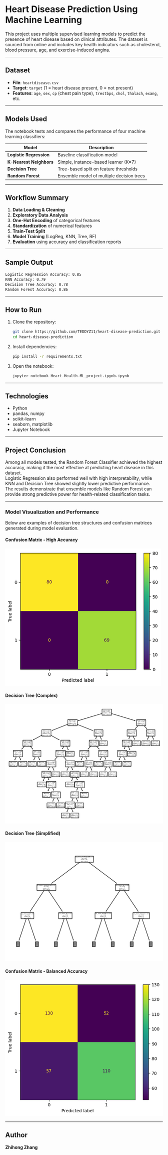 
# Heart Disease Prediction Using Machine Learning

This project uses multiple supervised learning models to predict the presence of heart disease based on clinical attributes. The dataset is sourced from online and includes key health indicators such as cholesterol, blood pressure, age, and exercise-induced angina.

---

## Dataset

- **File**: `heartdisease.csv`
- **Target**: `target` (1 = heart disease present, 0 = not present)
- **Features**: `age`, `sex`, `cp` (chest pain type), `trestbps`, `chol`, `thalach`, `exang`, etc.

---

## Models Used

The notebook tests and compares the performance of four machine learning classifiers:

| Model                     | Description                            |
|--------------------------|----------------------------------------|
| **Logistic Regression**  | Baseline classification model          |
| **K-Nearest Neighbors**  | Simple, instance-based learner (K=7)   |
| **Decision Tree**        | Tree-based split on feature thresholds |
| **Random Forest**        | Ensemble model of multiple decision trees |

---

## Workflow Summary

1. **Data Loading & Cleaning**
2. **Exploratory Data Analysis**
3. **One-Hot Encoding** of categorical features
4. **Standardization** of numerical features
5. **Train-Test Split**
6. **Model Training** (LogReg, KNN, Tree, RF)
7. **Evaluation** using accuracy and classification reports

---

## Sample Output

```text
Logistic Regression Accuracy: 0.85
KNN Accuracy: 0.79
Decision Tree Accuracy: 0.78
Random Forest Accuracy: 0.86
```

---

## How to Run

1. Clone the repository:
   ```bash
   git clone https://github.com/TEDDYZ11/heart-disease-prediction.git
   cd heart-disease-prediction
   ```

2. Install dependencies:
   ```bash
   pip install -r requirements.txt
   ```

3. Open the notebook:
   ```bash
   jupyter notebook Heart-Health-ML_project.ipynb.ipynb
   ```

---

## Technologies

- Python
- pandas, numpy
- scikit-learn
- seaborn, matplotlib
- Jupyter Notebook

---

## Project Conclusion

Among all models tested, the Random Forest Classifier achieved the highest accuracy, making it the most effective at predicting heart disease in this dataset.  
Logistic Regression also performed well with high interpretability, while KNN and Decision Tree showed slightly lower predictive performance.  
The results demonstrate that ensemble models like Random Forest can provide strong predictive power for health-related classification tasks.

---

### Model Visualization and Performance

Below are examples of decision tree structures and confusion matrices generated during model evaluation.

#### Confusion Matrix - High Accuracy
![Confusion Matrix - High Accuracy](image1.png)

#### Decision Tree (Complex)
![Complex Decision Tree](image2.png)

#### Decision Tree (Simplified)
![Simplified Decision Tree](image3.png)

#### Confusion Matrix - Balanced Accuracy
![Confusion Matrix - Balanced](image4.png)

---

## Author
**Zhihong Zhang**  
